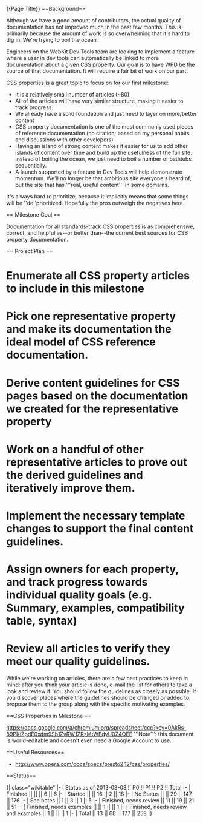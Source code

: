 {{Page Title}}
==Background==

Although we have a good amount of contributors, the actual quality of documentation has not improved much in the past few months. This is primarily because the amount of work is so overwhelming that it's hard to dig in. We're trying to boil the ocean.

Engineers on the WebKit Dev Tools team are looking to implement a feature where a user in dev tools can automatically be linked to more documentation about a given CSS property. Our goal is to have WPD be the source of that documentation. It will require a fair bit of work on our part.

CSS properties is a great topic to focus on for our first milestone:
* It is a relatively small number of articles (~80)
* All of the articles will have very similar structure, making it easier to track progress.
* We already have a solid foundation and just need to layer on more/better content
* CSS property documentation is one of the most commonly used pieces of reference documentation (no citation; based on my personal habits and discussions with other developers)
* Having an island of strong content makes it easier for us to add other islands of content over time and build up the usefulness of the full site. Instead of boiling the ocean, we just need to boil a number of bathtubs sequentially.
* A launch supported by a feature in Dev Tools will help demonstrate momentum. We'll no longer be that ambitious site everyone's heard of, but the site that has '''real, useful content''' in some domains.

It's always hard to prioritize, because it implicitly means that some things will be ''de''prioritized. Hopefully the pros outweigh the negatives here.

== Milestone Goal ==

Documentation for all standards-track CSS properties is as comprehensive, correct, and helpful as--or better than--the current best sources for CSS property documentation.

== Project Plan ==
# Enumerate all CSS property articles to include in this milestone
# Pick one representative property and make its documentation the ideal model of CSS reference documentation.
# Derive content guidelines for CSS pages based on the documentation we created for the representative property
# Work on a handful of other representative articles to prove out the derived guidelines and iteratively improve them.
# Implement the necessary template changes to support the final content guidelines.
# Assign owners for each property, and track progress towards individual quality goals (e.g. Summary, examples, compatibility table, syntax)
# Review all articles to verify they meet our quality guidelines.

While we're working on articles, there are a few best practices to keep in mind: after you think your article is done, e-mail the list for others to take a look and review it. You should follow the guidelines as closely as possible. If you discover places where the guidelines should be changed or added to, propose them to the group along with the specific motivating examples.

==CSS Properties in Milestone ==

https://docs.google.com/a/chromium.org/spreadsheet/ccc?key=0AkRs-89PKiZpdE0xdm9Sb1ZvRW1ZRzMtWEdyU0Z4OEE '''Note''': this document is world-editable and doesn't even need a Google Account to use.

==Useful Resources==
* http://www.opera.com/docs/specs/presto2.12/css/properties/

==Status==

{| class="wikitable"
|-
! Status as of 2013-03-08 !! P0 !! P1 !! P2 !! Total
|-
| Finished ||  ||  ||  6 || 6
|-
| Started ||  || 16 || 2 || 18
|-
| No Status ||  || 29 || 147 || 176
|-
| See notes || 1 || 3 || 1 || 5
|-
| Finished, needs review || 11 || 19 || 21 || 51
|-
| Finished, needs examples ||  || 1 ||  || 1
|-
| Finished, needs review  and examples || 1 || ||  ||  1
|-
| Total || 13 || 68 || 177 || 258
|}